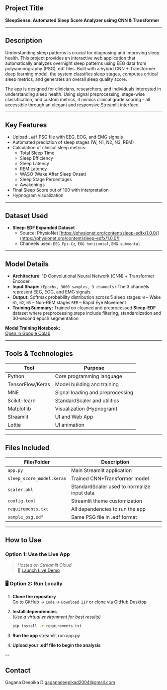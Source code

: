 ##  Project Title
**SleepSense: Automated Sleep Score Analyzer usimg CNN & Transformer**

---

##  Description
Understanding sleep patterns is crucial for diagnosing and improving sleep health. This project provides an interactive web application that automatically analyzes overnight sleep patterns using EEG data from polysomnography (PSG) .edf files. Built with a hybrid CNN + Transformer deep learning model, the system classifies sleep stages, computes critical sleep metrics, and generates an overall sleep quality score.

The app is designed for clinicians, researchers, and individuals interested in understanding sleep health. Using signal preprocessing, stage-wise classification, and custom metrics, it mimics clinical grade scoring - all accessible through an elegant and responsive Streamlit interface.

---

##  Key Features

- Upload `.edf` PSG file with EEG, EOG, and EMG signals
- Automated prediction of sleep stages (W, N1, N2, N3, REM)
- Calculation of clinical sleep metrics:
  - Total Sleep Time
  - Sleep Efficiency
  - Sleep Latency
  - REM Latency
  - WASO (Wake After Sleep Onset)
  - Sleep Stage Percentages
  - Awakenings
- Final Sleep Score out of 100 with interpretation
- Hypnogram visualization

---

##  Dataset Used

- **Sleep-EDF Expanded Dataset**
  - Source: PhysioNet [https://physionet.org/content/sleep-edfx/1.0.0/](https://physionet.org/content/sleep-edfx/1.0.0/)
  - Channels used: `EEG Fpz-Cz`, `EOG horizontal`, `EMG submental`

---

##  Model Details

- **Architecture:** 1D Convolutional Neural Network (CNN) + Transformer Encoder  
- **Input Shape:** `(Epochs, 3000 samples, 3 channels)` The 3 channels represent EEG, EOG, and EMG signals  
- **Output:** Softmax probability distribution across 5 sleep stages: `W` – Wake  `N1`, `N2`, `N3` – Non-REM stages  `REM` – Rapid Eye Movement  
- **Training Summary:** Trained on cleaned and preprocessed **Sleep-EDF** dataset  where preprocessing steps include filtering, standardization  and 30-second epoch segmentation 

**Model Training Notebook:**  
[Open in Google Colab](https://colab.research.google.com/drive/14rxhuFzm_2SQaor5CTH9BbLVLkvuOw5y?usp=sharing)

---

##  Tools & Technologies

| Tool             | Purpose                           |
|------------------|-----------------------------------|
| Python           | Core programming language         |
| TensorFlow/Keras | Model building and training       |
| MNE              | Signal loading and preprocessing  |
| Scikit-learn     | StandardScaler and utilities      |
| Matplotlib       | Visualization (Hypnogram)         |
| Streamlit        | UI and Web App                    |
| Lottie           | UI animation                      |

---

##  Files Included

| File/Folder              | Description                                     |
|--------------------------|-------------------------------------------------|
| `app.py`                 | Main Streamlit application                      |
| `sleep_score_model.keras`| Trained CNN+Transformer model                   |
| `scaler.pkl`             | StandardScaler used to normalize input data     |
| `config.toml`            | Streamlit theme customization                   |
| `requirements.txt`       | All dependencies to run the app                 |
| `sample_psg.edf`         | Same PSG file in .edf format                    |

---

##  How to Use

###  Option 1: Use the Live App  
> _Hosted on Streamlit Cloud_  
🔗 [Launch Live Demo](https://your-streamlit-app-link)

### 🖥️ Option 2: Run Locally

1. **Clone the repository**  
   Go to GitHub → `Code` → `Download ZIP` or clone via GitHub Desktop

2. **Install dependencies**  
   *(Use a virtual environment for best results)*
   ```bash
   pip install -r requirements.txt
   ```

3. **Run the app**
    streamlit run app.py

4. **Upload your .edf file to begin the analysis**

--

## Contact
Gagana Deepika D
gaganadeepikad2004@gmail.com
